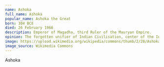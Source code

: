 ```yaml
---
name: Ashoka
full_name: Ashoka
popular_name: Ashoka the Great
born: 304 BCE
died: 26 February 1966
description: Emperor of Magadha, third Ruler of the Mauryan Empire.
opinion: The forgotten unifier of Indian Civilisation, center of the Indian Flag and misunderstood by many.
image: https://upload.wikimedia.org/wikipedia/commons/thumb/2/28/Ashoka%27s_visit_to_the_Ramagrama_stupa_Sanchi_Stupa_1_Southern_gateway.jpg/285px-Ashoka%27s_visit_to_the_Ramagrama_stupa_Sanchi_Stupa_1_Southern_gateway.jpg
image_source: Wikimedia Commons
---
```


Ashoka
